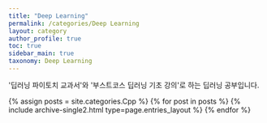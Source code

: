 ```yaml
---
title: "Deep Learning"
permalink: /categories/Deep Learning
layout: category
author_profile: true
toc: true
sidebar_main: true
taxonomy: Deep Learning
---
```

'딥러닝 파이토치 교과서'와 '부스트코스 딥러닝 기초 강의'로 하는 딥러닝 공부입니다.

{% assign posts = site.categories.Cpp %}
{% for post in posts %} {% include archive-single2.html type=page.entries_layout %} {% endfor %}